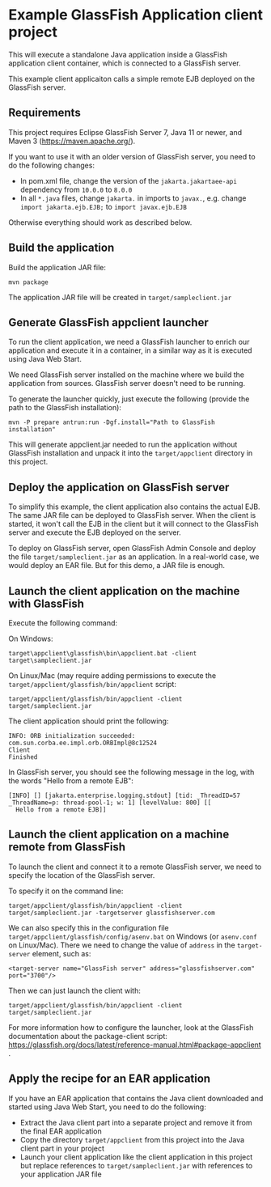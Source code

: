 # Example GlassFish Application client project

This will execute a standalone Java application inside a GlassFish application client container, which is connected to a GlassFish server.

This example client applicaiton calls a simple remote EJB deployed on the GlassFish server.

## Requirements

This project requires Eclipse GlassFish Server 7, Java 11 or newer, and Maven 3 (https://maven.apache.org/).

If you want to use it with an older version of GlassFish server, you need to do the following changes:
* In pom.xml file, change the version of the `jakarta.jakartaee-api` dependency from `10.0.0` to `8.0.0`
* In all `*.java` files, change `jakarta.` in imports to `javax.`, e.g. change `import jakarta.ejb.EJB;` to `import javax.ejb.EJB`

Otherwise everything should work as described below.

## Build the application

Build the application JAR file:

```
mvn package
```

The application JAR file will be created in `target/sampleclient.jar`

## Generate GlassFish appclient launcher

To run the client application, we need a GlassFish launcher to enrich our application and execute it in a container, in a similar way as it is executed using Java Web Start.

We need GlassFish server installed on the machine where we build the application from sources. GlassFish server doesn't need to be running.

To generate the launcher quickly, just execute the following (provide the path to the GlassFish installation):

```
mvn -P prepare antrun:run -Dgf.install="Path to GlassFish installation"
```

This will generate appclient.jar needed to run the application without GlassFish installation and unpack it into the `target/appclient` directory in this project.

## Deploy the application on GlassFish server

To simplify this example, the client application also contains the actual EJB. The same JAR file can be deployed to GlassFish server. When the client is started, it won't call the EJB in the client but it will connect to the GlassFish server and execute the EJB deployed on the server.

To deploy on GlassFish server, open GlassFish Admin Console and deploy the file `target/sampleclient.jar` as an application. In a real-world case, we would deploy an EAR file. But for this demo, a JAR file is enough.


## Launch the client application on the machine with GlassFish

Execute the following command:

On Windows:

```
target\appclient\glassfish\bin\appclient.bat -client target\sampleclient.jar
```

On Linux/Mac (may require adding permissions to execute the `target/appclient/glassfish/bin/appclient` script:

```
target/appclient/glassfish/bin/appclient -client target/sampleclient.jar
```

The client application should print the following:

```
INFO: ORB initialization succeeded: com.sun.corba.ee.impl.orb.ORBImpl@8c12524
Client
Finished
```

In GlassFish server, you should see the following message in the log, with the words "Hello from a remote EJB":

```
[INFO] [] [jakarta.enterprise.logging.stdout] [tid: _ThreadID=57 _ThreadName=p: thread-pool-1; w: 1] [levelValue: 800] [[
  Hello from a remote EJB]]
```

## Launch the client application on a machine remote from GlassFish

To launch the client and connect it to a remote GlassFish server, we need to specify the location of the GlassFish server.

To specify it on the command line:

```
target/appclient/glassfish/bin/appclient -client target/sampleclient.jar -targetserver glassfishserver.com
```

We can also specify this in the configuration file `target/appclient/glassfish/config/asenv.bat` on Windows (or `asenv.conf` on Linux/Mac). There we need to change the value of `address` in the `target-server` element, such as:

```
<target-server name="GlassFish server" address="glassfishserver.com" port="3700"/>
```

Then we can just launch the client with:

```
target/appclient/glassfish/bin/appclient -client target/sampleclient.jar
```

For more information how to configure the launcher, look at the GlassFish documentation about the package-client script: https://glassfish.org/docs/latest/reference-manual.html#package-appclient .

## Apply the recipe for an EAR application

If you have an EAR application that contains the Java client downloaded and started using Java Web Start, you need to do the following:

* Extract the Java client part into a separate project and remove it from the final EAR application
* Copy the directory `target/appclient` from this project into the Java client part in your project
* Launch your client application like the client application in this project but replace references to `target/sampleclient.jar` with references to your application JAR file
